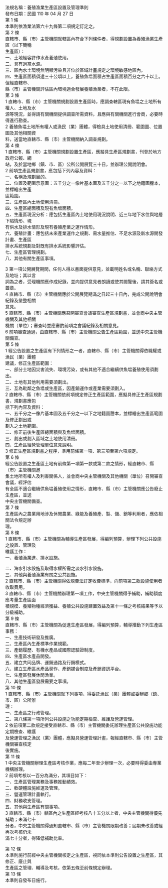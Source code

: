 法規名稱：養殖漁業生產區設置及管理準則  
發布日期：民國 110 年 04 月 27 日  
第 1 條  
本準則依漁業法第六十九條第二項規定訂定之。  
第 2 條  
直轄市、縣（市）主管機關就轄區內符合下列條件者，得規劃設置為養殖漁業生產區（以下簡稱  
生產區）：  
一、土地經容許作水產養殖使用。  
二、具有適當水源。  
三、區內水土環境無明顯污染且非位於區域計畫規定之環境敏感地區內。  
四、生產區面積須達三十公頃以上，養殖魚塭面積占生產區面積百分之六十以上。但經直轄市、  
縣（市）主管機關評估區內環境適合發展養殖漁業者，不在此限。  
第 3 條  
1 直轄市、縣（市）主管機關規劃設置生產區時，應調查轄區現有魚塭之土地所有權人、土地及水  
源等現況，並得請有關機關提供調查所需資料，且應與有關機關進行會商，必要時得進行勘查。  
2 養殖魚塭土地所有權人或漁民（業）團體，得檢具土地使用清冊、範圍圖、位置圖及其他相關資  
料，送當地直轄市、縣（市）主管機關納入調查規劃。  
第 4 條  
1 直轄市、縣（市）主管機關規劃設置生產區，應擬具生產區規劃書，刊登於地方政府公報、網  
站，及於當地鄉（鎮、市、區）公所公開展覽三十日，並辦理公開說明會。  
2 前項生產區規劃書，應包括下列內容及資料：  
一、名稱及規劃目的。  
二、位置及範圍示意圖：五千分之一像片基本圖及五千分之一以下之地籍圖謄本，並標繪出生產  
區範圍。  
三、生產區內土地使用清冊。  
四、生產區總面積及現有魚塭面積。  
五、生產區現況分析：應包括生產區內土地使用現況說明、近三年地下水位與地層下陷情形、現  
有供水及排水情形及現有養殖產業之運作情形。  
六、養殖計畫：應包括未來產業運作之規劃、需水量推估、不足水源及新水源開發計畫、生產區  
排水系統規劃及對既有排水系統影響評估。  
七、生產區管理規劃。  
八、其他有關生產區事項。  


3 第一項公開展覽期間，任何人得以書面提供意見，並載明姓名或名稱、聯絡方式及地址；其以言  
詞為之者，受理機關應作成紀錄，並向提供意見者朗讀或使其閱覽後，請其簽名或蓋章。  
4 直轄市、縣（市）主管機關應於公開展覽期滿之日起三十日內，完成公開說明會紀錄及彙整相關  
意見。  
5 直轄市、縣（市）主管機關應召開審查會議審查生產區規劃書，並會商中央主管機關及其他相關  
機關（單位）；審查時並應審酌前項之會議紀錄及相關意見。  
6 前項審查通過，由直轄市、縣（市）主管機關公告生產區範圍，並送中央主管機關備查。  
第 5 條  
1 經公告設置之生產區有下列情形之一者，直轄市、縣（市）主管機關得依職權或漁民（業）團體  
建議，修正生產區範圍：  
一、部分土地因災害流失、環境污染，或有其他不適合繼續供魚塭養殖使用須劃出。  
二、土地有其他利用需要須劃出。  
三、互為毗鄰之魚塭或生產區，因產銷運作或產業需要須劃入。  
2 直轄市、縣（市）主管機關依前項規定修正生產區範圍，應擬具修正生產區規劃書，規劃書應包  
括下列內容及資料：  
一、五千分之一像片基本圖及五千分之一以下之地籍圖謄本，並標繪出生產區範圍及修正劃出或  
劃入之土地範圍。  
二、修正前後生產區總面積與及魚塭面積。  
三、劃出或劃入區域之土地使用清冊。  
四、生產區經營管理單位意見說明。  
3 修正生產區規劃書之程序，準用前條第一項、第三項至第六項規定。  
第 6 條  
經公告設置之生產區土地有前條第一項第一款或第二款之情形，經直轄市、縣（市）主管機關邀  
集土地所有權人及利害關係人，並會商中央主管機關及其他機關（單位）召開審查會議，經評估  
有全區不適合繼續供魚塭養殖使用之情形，直轄市、縣（市）主管機關應公告廢止生產區，並送  
中央主管機關備查。  
第 7 條  
生產區內之農業用地涉及休閒農業、綠能及養殖產、製、儲、銷等利用者，應依相關法令規定辦  
理。  
第 8 條  
1 直轄市、縣（市）主管機關為輔導生產區發展，得編列預算，辦理下列公共設施之設置、管理及  
維護工作：  
一、養殖漁業進、排水設施。  


二、海水引水設施及取得水權所需之淡水引水設施。  
三、其他與養殖漁業有關之公共設施。  
2 直轄市、縣（市）主管機關得依規費法訂定收費標準，向前項第二款設施使用者收取費用。  
3 直轄市、縣（市）主管機關辦理第一項工作，中央主管機關得予補助，補助額度應考量生產區面  
積規模、養殖物種經濟獲益、養殖公共設施建置效益及第十一條之考核結果等予以分級補助。  
第 9 條  
直轄市、縣（市）主管機關為促進生產區發展，得編列預算，輔導推動下列生產區事務：  
一、生產技術研發及推廣。  
二、生產區內生產標準作業規範。  
三、產銷履歷、有機水產品或國際認驗證制度。  
四、生產區水產品開發。  
五、建立共同品牌、運銷通路及行銷模式。  
六、建立生產區水產品契作、產銷媒合制度及產銷資訊平台。  
七、生產區發展休閒漁業。  
八、其他生產區發展需要之事項。  
第 10 條  
1 直轄市、縣（市）主管機關就下列事項，得委託漁民（業）團體或委辦鄉（鎮、市、區）公所辦  
理：  
一、生產區之行政管理。  
二、第八條第一項所列公共設施之功能定期檢查、維護及營運管理。  
2 依前項第二款規定接受直轄市、縣（市）主管機關委託辦理生產區公共設施功能定期檢查、維護  
及營運管理之漁民（業）團體，應擬具營運管理計畫，報經直轄市、縣（市）主管機關審查核定  
後實施。  
第 11 條  
1 中央主管機關辦理生產區考核作業，應每二年至少辦理一次，必要時得委由專業機構辦理。  
2 前項考核以一百分為滿分，其項目如下：  
一、生產區管理業務及事務推動績效。  
二、軟硬體設施維運及管理。  
三、營運管理計畫執行。  
四、財務收支管理。  
五、其他與生產區有關事項。  
3 直轄市、縣（市）轄區內之生產區經考核八十五分以上者，中央主管機關得優先補助；未滿七十  
分者，中央主管機關得通知直轄市、縣（市）主管機關限期改善；屆期未改善或經再次考核仍未  
滿七十分者，得降低補助比率。  


第 12 條  
本準則施行前經中央主管機關核定之生產區，視同依本準則公告設置之生產區，其修正、廢止與  
生產區之管理、輔導及考核，依第五條至前條規定辦理。  
第 13 條  
本準則自發布日施行。  


